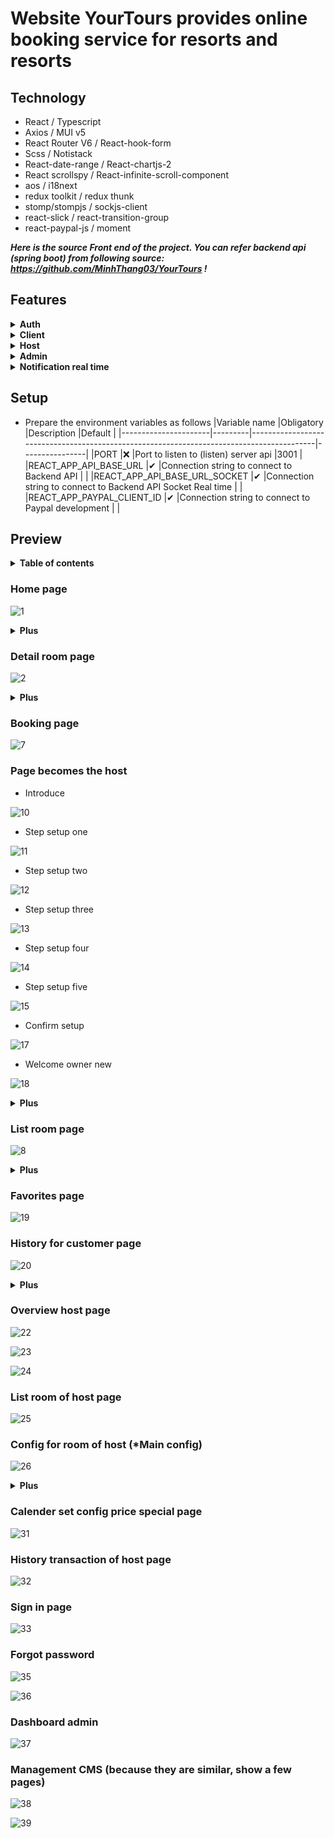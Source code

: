 # Website YourTours provides online booking service for resorts and resorts

## Technology

-   React / Typescript
-   Axios / MUI v5
-   React Router V6 / React-hook-form
-   Scss / Notistack
-   React-date-range / React-chartjs-2
-   React scrollspy / React-infinite-scroll-component
-   aos / i18next
-   redux toolkit / redux thunk
-   stomp/stompjs / sockjs-client
-   react-slick / react-transition-group
-   react-paypal-js / moment

***Here is the source Front end of the project. You can refer backend api (spring boot) from following source: https://github.com/MinhThang03/YourTours !***

## Features

<details>
<summary><b>Auth</b></summary><br />

-   **Sign in:** Users use this function to log in to the system.

-   **Sign up:** Website visitors use this function to register for a member account (has validate password format and authentication OTP code).

-   **Edit account information:** Users use the personal information editing function to change personal information.

-   **Forgot password:** User uses forgot password function to reset password (have a verification code to reset password).

-   **Active account:** Activate the account to be able to book rooms and use special functions (with OTP code to activate the account).
</details>

<details>
<summary><b>Client</b></summary><br />

-   **View the list of provinces:** Website visitors use this function to see cities sorted by number of bookings.

-   **Look up house listings:** Website visitors use this function to look up listings of homes with in-demand properties.

-   **Register home:** Users use this function to register a new house for rent. Become a host.

-   **View detailed information about the house:** Website visitors use this function to view detailed information of the house.

-   **View booking history:** Users use this function to view information about the account's booking history.

-   **Book room:** Users use this function to book houses.

-   **Edit booking status:** Users use this function to edit booking information.

-   **Cancel reservation:** User use this function to cancel the booked house.

-   **View a list of booking information:** The user uses this function to view the booking information of the registered houses of that account.

-   **Rate:** Users rate the experience after checking out the rented room.

-   **Edit favorites list:** Users use this function to edit home listings in favorites.

-   **View favorites:** Users use this function to view the list of homes in the favorite set.

</details>

<details>
<summary><b>Host</b></summary><br />

-   **Edit home information:** Homeowners use this function to edit the information of a house they register.

-   **View the list of houses currently for rent:** The user uses this function to view the list of houses currently registered in that account.

-   **Statistics of the owner:** Users use this function to view statistical information about their rental situation.

-   **Custom house prices on special days:** Users use this function to edit rental house price information by day.

-   **Utilities configuration for the house:** Homeowners use this function to configure the utility for a registered house.

-   **Configure the surcharge for the house:** Owner can configure the price of each type of surcharge for the house.

-   **Configure the discount program:** Owner can configure % discount by day for his rental house.

</details>

<details>
<summary><b>Admin</b></summary><br />

-   **Admin page statistics:** Admin use this function to view admin rights statistics.

-   **View the list of accounts:** Admin use this function to view the list of accounts in the system.

-   **View the list of registrars:** Admin use this function to see the list of registered houses for rent.

-   **Room Type Management (CRUD):** Admin use this function to manage (CRUD) room type.

-   **Bed Type Management (CRUD):** Admin use this function to manage (CRUD) bed type.

-   **Facilities Management (CURD):** Admin use this function to manage (CRUD) type of utility.

-   **Manage Discount Type (CRUD):** Admin use this function to manage (CRUD) discount type.

-   **Surcharge Management (CURD):** Admin use this function to manage (CRUD) type of surcharge.
</details>

<details>
<summary><b>Notification real time</b></summary><br />

-   User:

    -   BOOKING_NOTIFICATION: Notify check in check out for user -> click return to booking history page.
    -   HOME_NOTIFICATION: Promotion notice -> click go to home detail page.

-   Owner:
  
    - OWNER_HOME_NOTIFICATION: Notify someone booking or canceling a room -> click return to Today page in rental management
</details>

## Setup

-   Prepare the environment variables as follows
    |Variable name |Obligatory |Description |Default |
    |----------------------|---------|------------------------------------------------------------------------------------------|----------------|
    |PORT |❌ |Port to listen to (listen) server api |3001 |
    |REACT_APP_API_BASE_URL |✔ |Connection string to connect to Backend API | |
    |REACT_APP_API_BASE_URL_SOCKET |✔ |Connection string to connect to Backend API Socket Real time | |
    |REACT_APP_PAYPAL_CLIENT_ID |✔ |Connection string to connect to Paypal development | |

## Preview

<details>
<summary><b>Table of contents</b></summary><br />
    
- Home page (with UI plus)

- Detail room page (with UI plus)

- Booking page

- Page becomes the host (with UI plus)

- List room page (with UI plus)

- Favorites page

- History for customer page (with UI plus)

- Overview host page (with UI plus)

- List room of host page

- Config for room of host (*Main config) (with UI plus)

- Calender set config price special page

- History transaction of host page

- Sign in page

- Forgot password page

- Dashboard admin

- Management CMS (because they are similar, show a few pages)
</details>

### Home page
![1](https://github.com/ThaiHaiDev/YourTours_Client/assets/85157423/0d922b7e-b1e6-4d29-acdd-0a7cec802fd5)

<details>
<summary><b>Plus</b></summary><br />

- View table notification

![3](https://github.com/ThaiHaiDev/YourTours_Client/assets/85157423/69f224e8-c1ce-4cab-82ce-32b7c7831e29)

- View select language

![4](https://github.com/ThaiHaiDev/YourTours_Client/assets/85157423/d4be3def-2c5a-48a4-be1d-37befdf5cae4)

- View infomation room from search by province or name room

![5](https://github.com/ThaiHaiDev/YourTours_Client/assets/85157423/9d0e0563-5fa5-4bde-8d93-70c01855fe93)

</details>

### Detail room page

![2](https://github.com/ThaiHaiDev/YourTours_Client/assets/85157423/7beb2d26-d6d7-4699-b841-82b8b722235e)

<details>
<summary><b>Plus</b></summary><br />

- View more house utilities

![3](https://github.com/ThaiHaiDev/YourTours_Client/assets/85157423/2754b01a-472c-4afc-b9cf-a58c8a5f3f1f)

- Details of base price by day

![4](https://github.com/ThaiHaiDev/YourTours_Client/assets/85157423/224a2b57-a010-4bcd-b237-9fd7796b34cc)

- Selected count client rent home

![5](https://github.com/ThaiHaiDev/YourTours_Client/assets/85157423/1d2516e3-d345-40c9-b916-63f714374d04)

- Full booking information with promotion

![6](https://github.com/ThaiHaiDev/YourTours_Client/assets/85157423/2f1639a9-cdcd-46f8-85ef-8304eeb82739)

</details>

### Booking page
![7](https://github.com/ThaiHaiDev/YourTours_Client/assets/85157423/1d93d59e-aaf1-483b-8735-00e4e106b090)

### Page becomes the host

- Introduce

![10](https://github.com/ThaiHaiDev/YourTours_Client/assets/85157423/e41819c5-0d5a-4fc4-9119-fd923f7c3dfc)

- Step setup one

![11](https://github.com/ThaiHaiDev/YourTours_Client/assets/85157423/4037ac29-9643-4969-9b20-b11abe17a0df)

- Step setup two
  
![12](https://github.com/ThaiHaiDev/YourTours_Client/assets/85157423/324a71e3-b75e-416b-96a0-70c21337c7f6)

- Step setup three
  
![13](https://github.com/ThaiHaiDev/YourTours_Client/assets/85157423/68dbf68e-2b92-458c-a11b-ab00a89d18c6)

- Step setup four

![14](https://github.com/ThaiHaiDev/YourTours_Client/assets/85157423/982f0341-2487-422b-9bb5-3af600f0cf1b)

- Step setup five

![15](https://github.com/ThaiHaiDev/YourTours_Client/assets/85157423/3294778c-7b0a-44ce-b2d9-d33d6fb4aafb)

- Confirm setup
  
![17](https://github.com/ThaiHaiDev/YourTours_Client/assets/85157423/93e06708-8cad-470b-bf4c-fe64dbf5c9dd)

- Welcome owner new

![18](https://github.com/ThaiHaiDev/YourTours_Client/assets/85157423/b1584275-6287-43ac-8621-256ddaee46e7)

<details>
<summary><b>Plus</b></summary><br />

- When close setup

![16](https://github.com/ThaiHaiDev/YourTours_Client/assets/85157423/c14e09fa-d818-418f-8c57-72fa40b30c64)

</details>

### List room page

![8](https://github.com/ThaiHaiDev/YourTours_Client/assets/85157423/687fc28c-b578-4d25-b035-8936527c6c50)

<details>
<summary><b>Plus</b></summary><br />

- Filter

![9](https://github.com/ThaiHaiDev/YourTours_Client/assets/85157423/f45ed252-a02e-4aed-a0d3-e620cb240811)

</details>

### Favorites page

![19](https://github.com/ThaiHaiDev/YourTours_Client/assets/85157423/5a056692-6c79-416c-a506-ed6c0f432bf5)

### History for customer page

![20](https://github.com/ThaiHaiDev/YourTours_Client/assets/85157423/9d443552-5288-4cb3-b2fa-fff885cbd6e4)

<details>
<summary><b>Plus</b></summary><br />

- Rate

![21](https://github.com/ThaiHaiDev/YourTours_Client/assets/85157423/fad4915b-ad4e-4587-836f-e39655af8a92)

</details>

### Overview host page

![22](https://github.com/ThaiHaiDev/YourTours_Client/assets/85157423/b66c0d97-e733-4ee3-99f0-d5b0da77f5e5)

![23](https://github.com/ThaiHaiDev/YourTours_Client/assets/85157423/c97168d2-63a3-4097-839a-cdcd050f6807)

![24](https://github.com/ThaiHaiDev/YourTours_Client/assets/85157423/bbd75343-6780-4e92-8929-1e3609cc8086)

### List room of host page

![25](https://github.com/ThaiHaiDev/YourTours_Client/assets/85157423/b7d8215c-387c-4774-8f17-13dbf69e664e)

### Config for room of host (*Main config)

![26](https://github.com/ThaiHaiDev/YourTours_Client/assets/85157423/9ed2a951-3a7a-40d1-a627-1bd8909720fa)

<details>
<summary><b>Plus</b></summary><br />

- Config type room page

![27](https://github.com/ThaiHaiDev/YourTours_Client/assets/85157423/1044a88c-1c97-4c9e-b897-37c0e7eb4559)

![28](https://github.com/ThaiHaiDev/YourTours_Client/assets/85157423/1f8f1e87-e588-414b-a64d-fbc28c0fb403)

- Config type bed page

![29](https://github.com/ThaiHaiDev/YourTours_Client/assets/85157423/37e1222e-f2e6-41e5-b30a-1a79416d2192)

- Config convenient for room page

![30](https://github.com/ThaiHaiDev/YourTours_Client/assets/85157423/5fb72b9c-b9cc-4044-b2ed-7a29598b40e6)

</details>

### Calender set config price special page

![31](https://github.com/ThaiHaiDev/YourTours_Client/assets/85157423/7a003c76-e85f-4acb-8c0b-22b82d4cd754)

### History transaction of host page

![32](https://github.com/ThaiHaiDev/YourTours_Client/assets/85157423/6b5173d0-783b-4f99-a9b9-b18653da3999)

### Sign in page

![33](https://github.com/ThaiHaiDev/YourTours_Client/assets/85157423/1c46d2c4-6778-4c91-affe-09c30ccbf3fe)

### Forgot password

![35](https://github.com/ThaiHaiDev/YourTours_Client/assets/85157423/544ec446-ddab-47b3-9e3e-59103943075e)

![36](https://github.com/ThaiHaiDev/YourTours_Client/assets/85157423/2689eb00-40d0-4ace-ac4b-c4eb31b4836f)

### Dashboard admin

![37](https://github.com/ThaiHaiDev/YourTours_Client/assets/85157423/029c5252-2f93-4dfe-a375-6454a0bfa92f)

### Management CMS (because they are similar, show a few pages)

![38](https://github.com/ThaiHaiDev/YourTours_Client/assets/85157423/42c7cec5-4437-4288-bbe8-2c391cc85a78)

![39](https://github.com/ThaiHaiDev/YourTours_Client/assets/85157423/f03d3afe-768e-4fd6-a0fc-8d079d2944ca)


